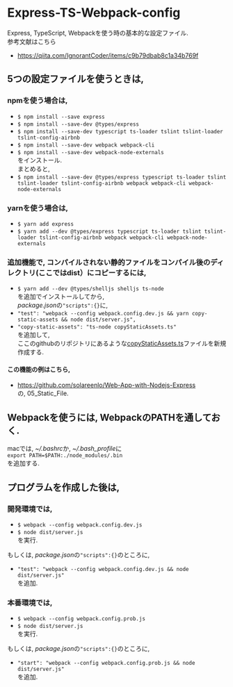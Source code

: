 # Express-TS-Webpack-config
Express, TypeScript, Webpackを使う時の基本的な設定ファイル.  
参考文献はこちら
- https://qiita.com/IgnorantCoder/items/c9b79dbab8c1a34b769f

## 5つの設定ファイルを使うときは,
### npmを使う場合は,
- `$ npm install --save express`
- `$ npm install --save-dev @types/express`
- `$ npm install --save-dev typescript ts-loader tslint tslint-loader tslint-config-airbnb`
- `$ npm install --save-dev webpack webpack-cli`
- `$ npm install --save-dev webpack-node-externals`  
をインストール.  
まとめると,
- `$ npm install --save-dev @types/express typescript ts-loader tslint tslint-loader tslint-config-airbnb webpack webpack-cli webpack-node-externals`

### yarnを使う場合は,
- `$ yarn add express`
- `$ yarn add --dev @types/express typescript ts-loader tslint tslint-loader tslint-config-airbnb webpack webpack-cli webpack-node-externals`

### 追加機能で, コンパイルされない静的ファイルをコンパイル後のディレクトリ(ここではdist）にコピーするには,
- `$ yarn add --dev @types/shelljs shelljs ts-node`  
を追加でインストールしてから,  
*package.json*の`"scripts":{}`に,
- `"test": "webpack --config webpack.config.dev.js && yarn copy-static-assets && node dist/server.js",`
- `"copy-static-assets": "ts-node copyStaticAssets.ts"`  
を追加して,  
ここのgithubのリポジトリにあるような[copyStaticAssets.ts](/copyStaticAssets.ts)ファイルを新規作成する.  

#### この機能の例はこちら,
- https://github.com/solareenlo/Web-App-with-Nodejs-Express  
の, 05_Static_File.

## Webpackを使うには, WebpackのPATHを通しておく.
macでは, *~/.bashrc*か, *~/.bash_profile*に  
`export PATH=$PATH:./node_modules/.bin`  
を追加する.

## プログラムを作成した後は,
### 開発環境では,
- `$ webpack --config webpack.config.dev.js`
- `$ node dist/server.js`  
を実行.  

もしくは, *package.json*の`"scripts":{}`のところに,
- `"test": "webpack --config webpack.config.dev.js && node dist/server.js"`  
を追加.

### 本番環境では,
- `$ webpack --config webpack.config.prob.js`
- `$ node dist/server.js`  
を実行.  

もしくは, *package.json*の`"scripts":{}`のところに,
- `"start": "webpack --config webpack.config.prob.js && node dist/server.js"`  
を追加.
